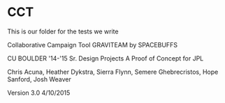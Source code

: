 # CCT

This is our folder for the tests we write

Collaborative Campaign Tool
GRAVITEAM by SPACEBUFFS

CU BOULDER '14-'15 Sr. Design Projects
A Proof of Concept for JPL

Chris Acuna, Heather Dykstra, Sierra Flynn, Semere Ghebrecristos, Hope Sanford, Josh Weaver

Version 3.0
4/10/2015